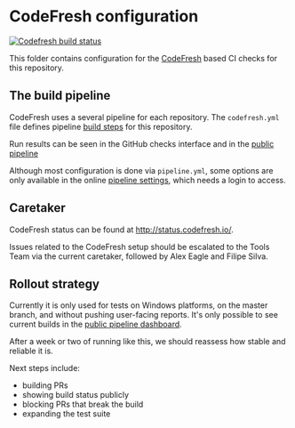 # CodeFresh configuration

[![Codefresh build status](https://g.codefresh.io/api/badges/pipeline/angular/angular%2Fangular%2Fangular?type=cf-1)](https://g.codefresh.io/public/accounts/angular/pipelines/angular/angular/angular)

This folder contains configuration for the [CodeFresh](<https://codefresh.io/>) based CI checks for this repository.

## The build pipeline

CodeFresh uses a several pipeline for each repository. The `codefresh.yml` file defines pipeline [build steps](https://codefresh.io/docs/docs/configure-ci-cd-pipeline/introduction-to-codefresh-pipelines/) for this repository.

Run results can be seen in the GitHub checks interface and in the [public pipeline](https://g.codefresh.io/public/accounts/angular/pipelines/angular/angular/angular)

Although most configuration is done via `pipeline.yml`, some options are only available in the online [pipeline settings](https://g.codefresh.io/pipelines/angular/services?repoOwner=angular&repoName=angular&project=angular%2Fangular&context=github&serviceName=angular%2Fangular), which needs a login to access.


## Caretaker

CodeFresh status can be found at <http://status.codefresh.io/>.

Issues related to the CodeFresh setup should be escalated to the Tools Team via the current caretaker, followed by Alex Eagle and Filipe Silva.

## Rollout strategy

Currently it is only used for tests on Windows platforms, on the master branch, and without pushing user-facing reports. It's only possible to see current builds in the [public pipeline dashboard](https://g.codefresh.io/public/accounts/angular/pipelines/angular/angular/angular).

After a week or two of running like this, we should reassess how stable and reliable it is. 

Next steps include:
- building PRs
- showing build status publicly
- blocking PRs that break the build
- expanding the test suite

